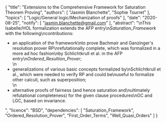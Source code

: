 {
    "title": "Extensions to the Comprehensive Framework for Saturation Theorem Proving",
    "authors": [
        "Jasmin Blanchette",
        "Sophie Tourret"
    ],
    "topics": [
        "Logic/General logic/Mechanization of proofs"
    ],
    "date": "2020-08-25",
    "notify": [
        "jasmin.blanchette@gmail.com"
    ],
    "abstract": "\nThis Isabelle/HOL formalization extends the AFP entry\n<em>Saturation_Framework</em> with the following\ncontributions:  <ul> <li>an application of the framework\nto prove Bachmair and Ganzinger's resolution prover RP\nrefutationally complete, which was formalized in a more ad hoc fashion\nby Schlichtkrull et al. in the AFP entry\n<em>Ordered_Resultion_Prover</em>;</li>\n<li>generalizations of various basic concepts formalized by\nSchlichtkrull et al., which were needed to verify RP and could be\nuseful to formalize other calculi, such as superposition;</li>\n<li>alternative proofs of fairness (and hence saturation and\nultimately refutational completeness) for the given clause procedures\nGC and LGC, based on invariance.</li> </ul>",
    "licence": "BSD",
    "dependencies": [
        "Saturation_Framework",
        "Ordered_Resolution_Prover",
        "First_Order_Terms",
        "Well_Quasi_Orders"
    ]
}